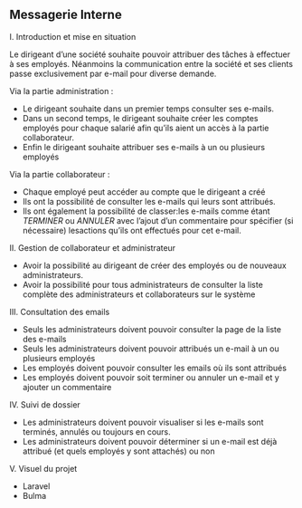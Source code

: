 ## Messagerie Interne ##

I. Introduction et mise en situation

Le dirigeant d’une société souhaite pouvoir attribuer des tâches à effectuer à ses employés.
Néanmoins la communication entre la société et ses clients passe exclusivement par e-mail
pour diverse demande.

                                           
Via la partie administration :
- Le dirigeant souhaite dans un premier temps consulter ses e-mails.
- Dans un second temps, le dirigeant souhaite créer les comptes employés pour
chaque salarié afin qu’ils aient un accès à la partie collaborateur.
- Enfin le dirigeant souhaite attribuer ses e-mails à un ou plusieurs employés


Via la partie collaborateur :

- Chaque employé peut accéder au compte que le dirigeant a créé
- Ils ont la possibilité de consulter les e-mails qui leurs sont attribués.
- Ils ont également la possibilité de classer:les e-mails comme étant *TERMINER* ou *ANNULER*
avec l’ajout d’un commentaire pour spécifier (si nécessaire) lesactions qu’ils
ont effectués pour cet e-mail.


II. Gestion de collaborateur et administrateur

- Avoir la possibilité au dirigeant de créer des employés ou de nouveaux
administrateurs.
- Avoir la possibilité pour tous administrateurs de consulter la liste complète des
administrateurs et collaborateurs sur le système


III. Consultation des emails

- Seuls les administrateurs doivent pouvoir consulter la page de la liste des e-mails
- Seuls les administrateurs doivent pouvoir attribués un e-mail à un ou plusieurs
employés
- Les employés doivent pouvoir consulter les emails où ils sont attribués
- Les employés doivent pouvoir soit terminer ou annuler un e-mail et y ajouter un
commentaire


IV. Suivi de dossier

- Les administrateurs doivent pouvoir visualiser si les e-mails sont terminés,
annulés ou toujours en cours.
- Les administrateurs doivent pouvoir déterminer si un e-mail est déjà attribué (et
quels employés y sont attachés) ou non

V. Visuel du projet

- Laravel
- Bulma
